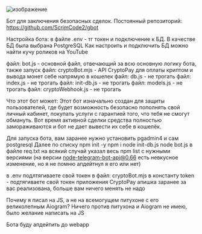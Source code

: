 ![изображение](https://github.com/user-attachments/assets/72a7b627-fc94-4615-9129-853ef2423151)

Бот для заключения безопасных сделок.
Постоянный репозиторий: https://github.com/ScrimCode2/gbot

Настройка бота:
в файле .env - тг токен и подключение к БД.
В качестве БД была выбрана PostgreSQL
Как настроить и подключить БД можно найти кучу роликов на YouTube

файл: bot.js - основной файл, отвечающий за всю основную логику бота, также запуск
файл: cryptoBot.mjs - API CryptoPay для оплаты криптом и вывода монет себе напрямую в кошелек
файл: db.js - не трогать
файл: index.js - не трогать
файл: init-db.js - не трогать
файл: models.js - не трогать
файл: cryptoWebhook.js - не трогать

Что этот бот может:
Этот бот изначально создан для защиты пользователей, где будет возможность безопасно пополнять свой личный кабинет, покупать услуги с гарантией того, что тебя не смогут обмануть.
Вот время активной сделки средства полностью замораживаются и бот не дает вывести их себе в кошелёк.

Для запуска бота, вам заранее нужно установить pgadmin4 и сам postgresql
Далее по списку
npm init -y
npm i
node init-db.js
node bot.js
в файле req.txt на всякий случай указал весь npm list с нужными версиями 
(на версии node-telegram-bot-api@0.66 есть невкусное изменение, но я не помню апдейтнул я его или нет)

в .env подлтягиваете свой токен
в файл: cryptoBot.mjs в константу token - подтягиваете свой токен приложения CryptoPay
апишка заранее за вас реализована, больше вам ничего менять не надо

Почему я писал на JS, а не на всемогущем питухоне с его великолепным Aiogram?
Ничего против питухона и Aiogram не имею, было желание написать на JS

Бота буду апдейтить до webapp
